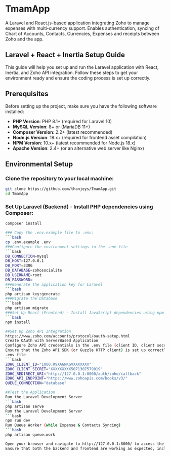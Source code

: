 # TmamApp
 A Laravel and React.js-based application integrating Zoho to manage expenses with multi-currency support. Enables authentication, syncing of Chart of Accounts, Contacts, Currencies, Expenses and receipts between Zoho and the app.

 ## Laravel + React + Inertia Setup Guide
 This guide will help you set up and run the Laravel application with React, Inertia, and Zoho API integration. Follow these steps to get your environment ready and ensure the coding process is set up correctly.

## Prerequisites

Before setting up the project, make sure you have the following software installed:

- **PHP Version**: PHP 8.1+ (required for Laravel 10)
- **MySQL Version**: 8+ or (MariaDB 11+)
- **Composer Version**: 2.2+ (latest recommended)
- **Node.js Version**: 18.x+ (required for frontend asset compilation)
- **NPM Version**: 10.x+ (latest recommended for Node.js 18.x)
- **Apache Version**: 2.4+ (or an alternative web server like Nginx)

## Environmental Setup
### Clone the repository to your local machine:
```bash
git clone https://github.com/thanjeys/TmamApp.git
cd TmamApp
```
### Set Up Laravel (Backend) - Install PHP dependencies using Composer:
```bash
composer install

### Copy the .env.example file to .env:
```bash
cp .env.example .env
###Configure the environment settings in the .env file
```bash
DB_CONNECTION=mysql
DB_HOST=127.0.0.1
DB_PORT=3306
DB_DATABASE=zohosocialite
DB_USERNAME=root
DB_PASSWORD=
###Generate the application key for Laravel
```bash
php artisan key:generate
###Migrate the Database
```bash
php artisan migrate
###Set Up React (Frontend) - Install JavaScript dependencies using npm
```bash
npm install

##Set Up Zoho API Integration
https://www.zoho.com/accounts/protocol/oauth-setup.html
Create OAuth with ServerBased Application
Configure Zoho API credentials in the .env file (client ID, client secret, Callback and OAuth tokens).
Ensure that the Zoho API SDK (or Guzzle HTTP client) is set up correctly in the backend to interact with Zoho services.
.env file
```bash
ZOHO_CLIENT_ID="1000.R9XAGNKGVXXXXXXX"
ZOHO_CLIENT_SECRET="XXXXXXXXX5071307579019"
ZOHO_REDIRECT_URI="http://127.0.0.1:8000/auth/zoho/callback"
ZOHO_API_ENDPOINT="https://www.zohoapis.com/books/v3/"
QUEUE_CONNECTION="database"

##Test the Application
Run the Laravel Development Server
```bash
php artisan serve
Run the Laravel Development Server
```bash
npm run dev
Run Queue Worker (while Expense & Contacts Syncing)
```bash
php artisan queue:work

Open your browser and navigate to http://127.0.0.1:8000/ to access the application.
Ensure that both the backend and frontend are working as expected, including the Zoho API integration.
 
